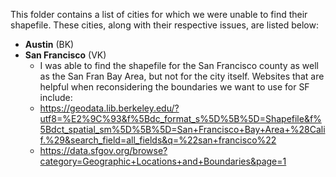 This folder contains a list of cities for which we were unable to find their shapefile. These cities, along with their respective issues, are listed below: 

- **Austin** (BK)
- **San Francisco** (VK)
  - I was able to find the shapefile for the San Francisco county as well as the San Fran Bay Area, but not for the city itself. Websites that are helpful when reconsidering the boundaries we want to use for SF include:
   - https://geodata.lib.berkeley.edu/?utf8=%E2%9C%93&f%5Bdc_format_s%5D%5B%5D=Shapefile&f%5Bdct_spatial_sm%5D%5B%5D=San+Francisco+Bay+Area+%28Calif.%29&search_field=all_fields&q=%22san+francisco%22 
   - https://data.sfgov.org/browse?category=Geographic+Locations+and+Boundaries&page=1 
